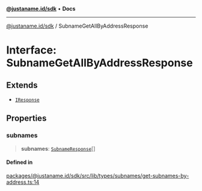 [**@justaname.id/sdk**](../README.md) • **Docs**

***

[@justaname.id/sdk](../globals.md) / SubnameGetAllByAddressResponse

# Interface: SubnameGetAllByAddressResponse

## Extends

- [`IResponse`](IResponse.md)

## Properties

### subnames

> **subnames**: [`SubnameResponse`](SubnameResponse.md)[]

#### Defined in

[packages/@justaname.id/sdk/src/lib/types/subnames/get-subnames-by-address.ts:14](https://github.com/JustaName-id/JustaName-sdk/blob/626b4b68604f3125538c424811e641247a5bd58d/packages/@justaname.id/sdk/src/lib/types/subnames/get-subnames-by-address.ts#L14)
